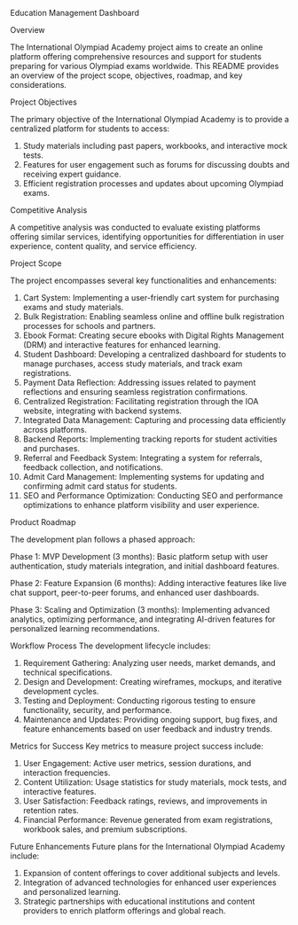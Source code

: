Education Management Dashboard

Overview

The International Olympiad Academy project aims to create an online platform offering comprehensive resources and support for students preparing for various Olympiad exams worldwide. This README provides an overview of the project scope, objectives, roadmap, and key considerations.

Project Objectives

The primary objective of the International Olympiad Academy is to provide a centralized platform for students to access:

1. Study materials including past papers, workbooks, and interactive mock tests.
2. Features for user engagement such as forums for discussing doubts and receiving expert guidance.
3. Efficient registration processes and updates about upcoming Olympiad exams.

Competitive Analysis

A competitive analysis was conducted to evaluate existing platforms offering similar services, identifying opportunities for differentiation in user experience, content quality, and service efficiency.

Project Scope

The project encompasses several key functionalities and enhancements:

1. Cart System: Implementing a user-friendly cart system for purchasing exams and study materials.
2. Bulk Registration: Enabling seamless online and offline bulk registration processes for schools and partners.
3. Ebook Format: Creating secure ebooks with Digital Rights Management (DRM) and interactive features for enhanced learning.
4. Student Dashboard: Developing a centralized dashboard for students to manage purchases, access study materials, and track exam registrations.
5. Payment Data Reflection: Addressing issues related to payment reflections and ensuring seamless registration confirmations.
6. Centralized Registration: Facilitating registration through the IOA website, integrating with backend systems.
7. Integrated Data Management: Capturing and processing data efficiently across platforms.
8. Backend Reports: Implementing tracking reports for student activities and purchases.
4. Referral and Feedback System: Integrating a system for referrals, feedback collection, and notifications.
5. Admit Card Management: Implementing systems for updating and confirming admit card status for students.
6. SEO and Performance Optimization: Conducting SEO and performance optimizations to enhance platform visibility and user experience.
   
Product Roadmap

The development plan follows a phased approach:

Phase 1: MVP Development (3 months): Basic platform setup with user authentication, study materials integration, and initial dashboard features.

Phase 2: Feature Expansion (6 months): Adding interactive features like live chat support, peer-to-peer forums, and enhanced user dashboards.

Phase 3: Scaling and Optimization (3 months): Implementing advanced analytics, optimizing performance, and integrating AI-driven features for personalized learning recommendations.

Workflow Process
The development lifecycle includes:

1. Requirement Gathering: Analyzing user needs, market demands, and technical specifications.
2. Design and Development: Creating wireframes, mockups, and iterative development cycles.
3. Testing and Deployment: Conducting rigorous testing to ensure functionality, security, and performance.
4. Maintenance and Updates: Providing ongoing support, bug fixes, and feature enhancements based on user feedback and industry trends.
   
Metrics for Success
Key metrics to measure project success include:

1. User Engagement: Active user metrics, session durations, and interaction frequencies.
2. Content Utilization: Usage statistics for study materials, mock tests, and interactive features.
3. User Satisfaction: Feedback ratings, reviews, and improvements in retention rates.
4. Financial Performance: Revenue generated from exam registrations, workbook sales, and premium subscriptions.


Future Enhancements
Future plans for the International Olympiad Academy include:

1. Expansion of content offerings to cover additional subjects and levels.
2. Integration of advanced technologies for enhanced user experiences and personalized learning.
3. Strategic partnerships with educational institutions and content providers to enrich platform offerings and global reach.
